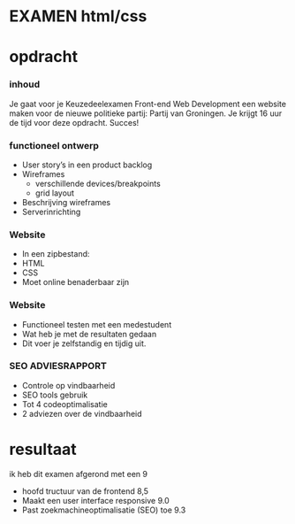 # EXAMEN html/css
# opdracht
### inhoud
Je gaat voor je Keuzedeelexamen Front-end Web Development een website maken voor de nieuwe politieke partij: Partij van Groningen.
Je krijgt 16 uur de tijd voor deze opdracht.
Succes!
### functioneel ontwerp
- User story’s in een product backlog
- Wireframes
  - verschillende devices/breakpoints
  - grid layout
- Beschrijving wireframes
- Serverinrichting
### Website
- In een zipbestand:
- HTML
- CSS
- Moet online benaderbaar zijn
### Website
- Functioneel testen met een medestudent
- Wat heb je met de resultaten gedaan
- Dit voer je zelfstandig en tijdig uit.
### SEO ADVIESRAPPORT
- Controle op vindbaarheid
- SEO tools gebruik
- Tot 4 codeoptimalisatie 
- 2 adviezen over de vindbaarheid
# resultaat
ik heb dit examen afgerond met een 9
 - hoofd tructuur van de frontend 8,5
  - Maakt een user interface responsive 9.0
  - Past zoekmachineoptimalisatie (SEO) toe 9.3
